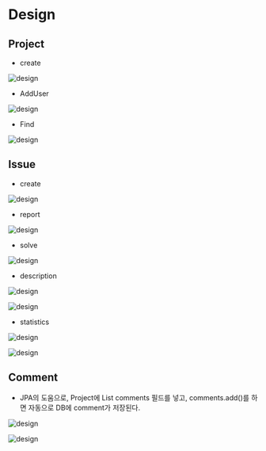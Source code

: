 #   Design
##  Project
+   create

![design](./resources/create_project.jpg)


+ AddUser

![design](./resources/addUserToProject.png)


+ Find

![design](./resources/addUserToProject.png)


##  Issue
+   create

![design](./resources/report_issue.jpg)

+  report

![design](./resources/addIssue.png)

+  solve

![design](./resources/issueSolved.png)

+  description

![design](./resources/Issue_description_SSD.png)

![design](./resources/Issue_description.png)

+ statistics

![design](./resources/Issue_staticstics_SSD.png)

![design](./resources/Issue_statistics.png)

##  Comment
+   JPA의 도움으로, Project에 List<Comment> comments 필드를 넣고, comments.add()를 하면 자동으로 DB에 comment가 저장된다.

![design](./resources/Comment_SSD.png)

![design](./resources/Comment.png)
